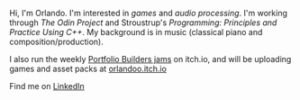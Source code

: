Hi, I'm Orlando. I'm interested in <em>games</em> and <em>audio processing</em>. I'm working through <em>The Odin Project</em> and Stroustrup's <em>Programming: Principles and Practice Using C++</em>. My background is in music (classical piano and composition/production).

I also run the weekly [Portfolio Builders jams](https://itch.io/search?type=jams&q=portfolio+builders+jam) on itch.io, and will be uploading games and asset packs at [orlandoo.itch.io](https://orlandoo.itch.io/)

Find me on [LinkedIn](https://www.linkedin.com/in/orlandoshamlou/)
